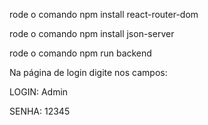 rode o comando npm install react-router-dom 

rode o comando npm install json-server

rode o comando npm run backend

Na página de login digite nos campos:

LOGIN: Admin

SENHA: 12345
